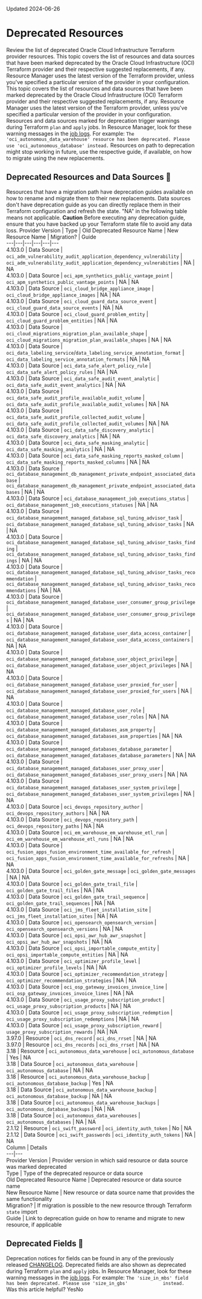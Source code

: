 Updated 2024-06-26
# Deprecated Resources
Review the list of deprecated Oracle Cloud Infrastructure Terraform provider resources.
This topic covers the list of resources and data sources that have been marked deprecated by the Oracle Cloud Infrastructure (OCI) Terraform provider and their respective suggested replacements, if any. Resource Manager uses the latest version of the Terraform provider, unless you've specified a particular version of the provider in your configuration.
This topic covers the list of resources and data sources that have been marked deprecated by the Oracle Cloud Infrastructure (OCI) Terraform provider and their respective suggested replacements, if any. Resource Manager uses the latest version of the Terraform provider, unless you've specified a particular version of the provider in your configuration.
Resources and data sources marked for deprecation trigger warnings during Terraform `plan` and `apply` jobs. In Resource Manager, look for these warning messages in the [job logs](https://docs.oracle.com/iaas/Content/ResourceManager/Tasks/get-job-logs.htm).
For example:
`The 'oci_autonomous_data_warehouse' resource has been deprecated. Please             use 'oci_autonomous_database' instead.`
Resources on path to deprecation might stop working in future, use the respective guide, if available, on how to migrate using the new replacements.
## Deprecated Resources and Data Sources 🔗 
Resources that have a migration path have deprecation guides available on how to rename and migrate them to their new replacements. Data sources don't have deprecation guide as you can directly replace them in their Terraform configuration and refresh the state.
"NA" in the following table means not applicable.
**Caution** Before executing any deprecation guide, ensure that you have backed up your Terraform state file to avoid any data loss.
Provider Version | Type | Old Deprecated Resource Name | New Resource Name | Migration? | Guide  
---|---|---|---|---|---  
4.103.0 | Data Source | `oci_adm_vulnerability_audit_application_dependency_vulnerability` | `oci_adm_vulnerability_audit_application_dependency_vulnerabities` | NA | NA  
4.103.0 | Data Source | `oci_apm_synthetics_public_vantage_point` | `oci_apm_synthetics_public_vantage_points` | NA | NA  
4.103.0 | Data Source | `oci_cloud_bridge_appliance_image` | `oci_cloud_bridge_appliance_images` | NA | NA  
4.103.0 | Data Source | `oci_cloud_guard_data_source_event` | `oci_cloud_guard_data_source_events` | NA | NA  
4.103.0 | Data Source | `oci_cloud_guard_problem_entity` | `oci_cloud_guard_problem_entities` | NA | NA  
4.103.0 | Data Source | `oci_cloud_migrations_migration_plan_available_shape` | `oci_cloud_migrations_migration_plan_available_shapes` | NA | NA  
4.103.0 | Data Source | `oci_data_labeling_service`/`data_labeling_service_annotation_format` | `oci_data_labeling_service_annotation_formats` | NA | NA  
4.103.0 | Data Source | `oci_data_safe_alert_policy_rule` | `oci_data_safe_alert_policy_rules` | NA | NA  
4.103.0 | Data Source | `oci_data_safe_audit_event_analytic` | `oci_data_safe_audit_event_analytics` | NA | NA  
4.103.0 | Data Source | `oci_data_safe_audit_profile_available_audit_volume` | `oci_data_safe_audit_profile_available_audit_volumes` | NA | NA  
4.103.0 | Data Source | `oci_data_safe_audit_profile_collected_audit_volume` | `oci_data_safe_audit_profile_collected_audit_volumes` | NA | NA  
4.103.0 | Data Source | `oci_data_safe_discovery_analytic` | `oci_data_safe_discovery_analytics` | NA | NA  
4.103.0 | Data Source | `oci_data_safe_masking_analytic` | `oci_data_safe_masking_analytics` | NA | NA  
4.103.0 | Data Source | `oci_data_safe_masking_reports_masked_column` | `oci_data_safe_masking_reports_masked_columns` | NA | NA  
4.103.0 | Data Source | `oci_database_management_db_management_private_endpoint_associated_database` | `oci_database_management_db_management_private_endpoint_associated_databases` | NA | NA  
4.103.0 | Data Source | `oci_database_management_job_executions_status` | `oci_database_management_job_executions_statuses` | NA | NA  
4.103.0 | Data Source | `oci_database_management_managed_database_sql_tuning_advisor_task` | `oci_database_management_managed_database_sql_tuning_advisor_tasks` | NA | NA  
4.103.0 | Data Source | `oci_database_management_managed_database_sql_tuning_advisor_tasks_finding` | `oci_database_management_managed_database_sql_tuning_advisor_tasks_findings` | NA | NA  
4.103.0 | Data Source | `oci_database_management_managed_database_sql_tuning_advisor_tasks_recommendation` | `oci_database_management_managed_database_sql_tuning_advisor_tasks_recommendations` | NA | NA  
4.103.0 | Data Source | `oci_database_management_managed_database_user_consumer_group_privilege` | `oci_database_management_managed_database_user_consumer_group_privileges` | NA | NA  
4.103.0 | Data Source | `oci_database_management_managed_database_user_data_access_container` | `oci_database_management_managed_database_user_data_access_containers` | NA | NA  
4.103.0 | Data Source | `oci_database_management_managed_database_user_object_privilege` | `oci_database_management_managed_database_user_object_privileges` | NA | NA  
4.103.0 | Data Source | `oci_database_management_managed_database_user_proxied_for_user` | `oci_database_management_managed_database_user_proxied_for_users` | NA | NA  
4.103.0 | Data Source | `oci_database_management_managed_database_user_role` | `oci_database_management_managed_database_user_roles` | NA | NA  
4.103.0 | Data Source | `oci_database_management_managed_databases_asm_property` | `oci_database_management_managed_databases_asm_properties` | NA | NA  
4.103.0 | Data Source | `oci_database_management_managed_databases_database_parameter` | `oci_database_management_managed_databases_database_parameters` | NA | NA  
4.103.0 | Data Source | `oci_database_management_managed_databases_user_proxy_user` | `oci_database_management_managed_databases_user_proxy_users` | NA | NA  
4.103.0 | Data Source | `oci_database_management_managed_databases_user_system_privilege` | `oci_database_management_managed_databases_user_system_privileges` | NA | NA  
4.103.0 | Data Source | `oci_devops_repository_author` | `oci_devops_repository_authors` | NA | NA  
4.103.0 | Data Source | `oci_devops_repository_path` | `oci_devops_repository_paths` | NA | NA  
4.103.0 | Data Source | `oci_em_warehouse_em_warehouse_etl_run` | `oci_em_warehouse_em_warehouse_etl_runs` | NA | NA  
4.103.0 | Data Source | `oci_fusion_apps_fusion_environment_time_available_for_refresh` | `oci_fusion_apps_fusion_environment_time_available_for_refreshs` | NA | NA  
4.103.0 | Data Source | `oci_golden_gate_message` | `oci_golden_gate_messages` | NA | NA  
4.103.0 | Data Source | `oci_golden_gate_trail_file` | `oci_golden_gate_trail_files` | NA | NA  
4.103.0 | Data Source | `oci_golden_gate_trail_sequence` | `oci_golden_gate_trail_sequences` | NA | NA  
4.103.0 | Data Source | `oci_jms_fleet_installation_site` | `oci_jms_fleet_installation_sites` | NA | NA  
4.103.0 | Data Source | `oci_opensearch_opensearch_version` | `oci_opensearch_opensearch_versions` | NA | NA  
4.103.0 | Data Source | `oci_opsi_awr_hub_awr_snapshot` | `oci_opsi_awr_hub_awr_snapshots` | NA | NA  
4.103.0 | Data Source | `oci_opsi_importable_compute_entity` | `oci_opsi_importable_compute_entities` | NA | NA  
4.103.0 | Data Source | `oci_optimizer_profile_level` | `oci_optimizer_profile_levels` | NA | NA  
4.103.0 | Data Source | `oci_optimizer_recommendation_strategy` | `oci_optimizer_recommendation_strategies` | NA | NA  
4.103.0 | Data Source | `oci_osp_gateway_invoices_invoice_line` | `oci_osp_gateway_invoices_invoice_lines` | NA | NA  
4.103.0 | Data Source | `oci_usage_proxy_subscription_product` | `oci_usage_proxy_subscription_products` | NA | NA  
4.103.0 | Data Source | `oci_usage_proxy_subscription_redemption` | `oci_usage_proxy_subscription_redemptions` | NA | NA  
4.103.0 | Data Source | `oci_usage_proxy_subscription_reward` | `usage_proxy_subscription_rewards` | NA | NA  
3.97.0 | Resource | `oci_dns_record` | `oci_dns_rrset` | NA | NA  
3.97.0 | Resource | `oci_dns_records` | `oci_dns_rrset` | NA | NA  
3.18 | Resource | `oci_autonomous_data_warehouse` | `oci_autonomous_database` | Yes | NA  
3.18 | Data Source | `oci_autonomous_data_warehouse` | `oci_autonomous_database` | NA | NA  
3.18 | Resource | `oci_autonomous_data_warehouse_backup` | `oci_autonomous_database_backup` | Yes | NA  
3.18 | Data Source | `oci_autonomous_data_warehouse_backup` | `oci_autonomous_database_backup` | NA | NA  
3.18 | Data Source | `oci_autonomous_data_warehouse_backups` | `oci_autonomous_database_backups` | NA | NA  
3.18 | Data Source | `oci_autonomous_data_warehouses` | `oci_autonomous_databases` | NA | NA  
2.1.12 | Resource | `oci_swift_password` | `oci_identity_auth_token` | No | NA  
2.1.12 | Data Source | `oci_swift_passwords` | `oci_identity_auth_tokens` | NA | NA  
Column | Details  
---|---  
Provider Version | Provider version in which said resource or data source was marked deprecated  
Type | Type of the deprecated resource or data source  
Old Deprecated Resource Name | Deprecated resource or data source name  
New Resource Name | New resource or data source name that provides the same functionality  
Migration? | If migration is possible to the new resource through Terraform `state` import  
Guide | Link to deprecation guide on how to rename and migrate to new resource, if applicable  
## Deprecated Fields 🔗 
Deprecation notices for fields can be found in any of the previously released [CHANGELOG](https://github.com/oracle/terraform-provider-oci/blob/master/CHANGELOG.md). Deprecated fields are also shown as deprecated during Terraform `plan` and `apply` jobs. In Resource Manager, look for these warning messages in the [job logs](https://docs.oracle.com/iaas/Content/ResourceManager/Tasks/get-job-logs.htm). For example:
`The 'size_in_mbs' field has been deprecated. Please use 'size_in_gbs'             instead.`
Was this article helpful?
YesNo

